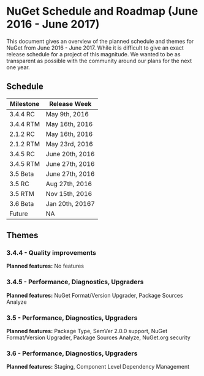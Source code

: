 # NuGet Schedule and Roadmap (June 2016 - June 2017)

This document gives an overview of the planned schedule and themes for NuGet from June 2016 - June 2017. While it is difficult to give an exact release schedule for a project of this magnitude. We wanted to be as transparent as possible with the community around our plans for the next one year.

## Schedule

| Milestone|Release Week|
|---|---|
| 3.4.4 RC|  May 9th, 2016|
| 3.4.4 RTM| May 16th, 2016|
| 2.1.2 RC|  May 16th, 2016|
| 2.1.2 RTM| May 23rd, 2016|
| 3.4.5  RC| June 20th, 2016|
| 3.4.5  RTM| June 27th, 2016|
| 3.5  Beta| June 27th, 2016|
| 3.5 RC|  Aug 27th, 2016 |
| 3.5 RTM| Nov 15th, 2016|
| 3.6 Beta| Jan 20th, 20167
|Future| NA

## Themes

### 3.4.4 - Quality improvements


**Planned features:** No features

### 3.4.5 - Performance, Diagnostics, Upgraders

**Planned features:** NuGet Format/Version Upgrader, Package Sources Analyze

### 3.5 - Performance, Diagnostics, Upgraders

**Planned features:** Package Type, SemVer 2.0.0 support, NuGet Format/Version Upgrader, Package Sources Analyze, NuGet.org security

### 3.6 - Performance, Diagnostics, Upgraders

**Planned features:** Staging, Component Level Dependency Management